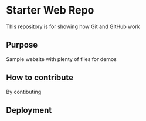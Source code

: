 # Starter Web Repo

This repository is for showing how Git and GitHub work

## Purpose

Sample website with plenty of files for demos

## How to contribute

By contibuting 

## Deployment